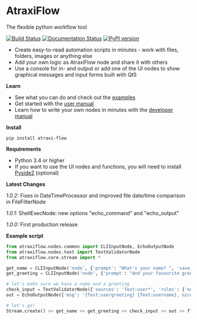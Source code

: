 # AtraxiFlow
The flexible python workflow tool

[![Build Status](https://travis-ci.org/smertiens/AtraxiFlow.svg?branch=master)](https://travis-ci.org/smertiens/AtraxiFlow)
[![Documentation Status](https://readthedocs.org/projects/atraxiflow/badge/?version=latest)](https://atraxiflow.readthedocs.io/en/latest/?badge=latest)
[![PyPI version](https://badge.fury.io/py/atraxi-flow.svg)](https://badge.fury.io/py/atraxi-flow)

* Create easy-to-read automation scripts in minutes - work with files, folders, images or anything else 
* Add your own logic as AtraxiFlow node and share it with others
* Use a console for in- and output or add one of the UI nodes to show graphical messages and input forms 
built with Qt5

**Learn**

* See what you can do and check out the [examples](https://github.com/smertiens/AtraxiExamples)
* Get started with the [user manual](https://atraxiflow.readthedocs.io/en/latest/manual)
* Learn how to write your own nodes in minutes with the [developer manual](https://atraxiflow.readthedocs.io/en/latest/dev)

**Install**
```
pip install atraxi-flow
```

**Requirements**

* Python 3.4 or higher
* If you want to use the UI nodes and functions, you will need to install [Pyside2](https://pypi.org/project/PySide2/) (optional)

**Latest Changes**

_1.0.2:_ Fixes in DateTimeProcessor and improved file date/time comparison in FileFilterNode

_1.0.1:_ ShellExecNode: new options "echo_command" and "echo_output"

_1.0.0:_ First production release  


**Example script**

```python
from atraxiflow.nodes.common import CLIInputNode, EchoOutputNode
from atraxiflow.nodes.text import TextValidatorNode
from atraxiflow.core.stream import *

get_name = CLIInputNode('node', {'prompt': "What's your name? ", 'save_to': 'username' })
get_greeting = CLIInputNode('node', {'prompt': "And your favourite greeting? ", 'save_to': 'usergreeting' })

# let's make sure we have a name and a greeting
check_input = TextValidatorNode({'sources': 'Text:user*', 'rules': {'not_empty': {}}})
out = EchoOutputNode({'msg': '{Text:usergreeting} {Text:username}, nice to meet you!'})

# let's go!
Stream.create() >> get_name >> get_greeting >> check_input >> out >> flow()
```
